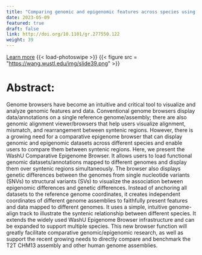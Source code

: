 ```yaml
---
title: "Comparing genomic and epigenomic features across species using the WashU Comparative Epigenome Browser"
date: 2023-05-09
featured: true
draft: false
link: http://doi.org/10.1101/gr.277550.122
weight: 39
---
```


[Learn more](http://doi.org/10.1101/gr.277550.122)
{{< load-photoswipe >}}
{{< figure src = "https://wang.wustl.edu/img/slide39.png" >}}

# Abstract:

Genome browsers have become an intuitive and critical tool to visualize and analyze genomic features and data. Conventional genome browsers display data/annotations on a single reference genome/assembly; there are also genomic alignment viewer/browsers that help users visualize alignment, mismatch, and rearrangement between syntenic regions. However, there is a growing need for a comparative epigenome browser that can display genomic and epigenomic datasets across different species and enable users to compare them between syntenic regions. Here, we present the WashU Comparative Epigenome Browser. It allows users to load functional genomic datasets/annotations mapped to different genomes and display them over syntenic regions simultaneously. The browser also displays genetic differences between the genomes from single nucleotide variants (SNVs) to structural variants (SVs) to visualize the association between epigenomic differences and genetic differences. Instead of anchoring all datasets to the reference genome coordinates, it creates independent coordinates of different genome assemblies to faithfully present features and data mapped to different genomes. It uses a simple, intuitive genome-align track to illustrate the syntenic relationship between different species. It extends the widely used WashU Epigenome Browser infrastructure and can be expanded to support multiple species. This new browser function will greatly facilitate comparative genomic/epigenomic research, as well as support the recent growing needs to directly compare and benchmark the T2T CHM13 assembly and other human genome assemblies.
